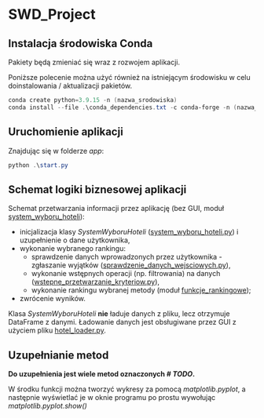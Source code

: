 # SWD_Project

## Instalacja środowiska Conda

Pakiety będą zmieniać się wraz z rozwojem aplikacji.

Poniższe polecenie można użyć również na istniejącym środowisku w celu doinstalowania / aktualizacji pakietów.

```PowerShell
conda create python=3.9.15 -n (nazwa_srodowiska)
conda install --file .\conda_dependencies.txt -c conda-forge -n (nazwa_srodowiska)
```

## Uruchomienie aplikacji

Znajdując się w folderze *app*:

```PowerShell
python .\start.py
```


## Schemat logiki biznesowej aplikacji

Schemat przetwarzania informacji przez aplikację (bez GUI, moduł [system_wyboru_hoteli](app/system_wyboru_hoteli)):

* inicjalizacja klasy _SystemWyboruHoteli_ ([system_wyboru_hoteli.py](app/system_wyboru_hoteli/system_wyboru_hoteli.py)) i uzupełnienie o dane użytkownika,
* wykonanie wybranego rankingu:
    * sprawdzenie danych wprowadzonych przez użytkownika - zgłaszanie wyjątków ([sprawdzenie_danych_wejsciowych.py](app/system_wyboru_hoteli/sprawdzenie_danych_wejsciowych.py)),
    * wykonanie wstępnych operacji (np. filtrowania) na danych ([wstepne_przetwarzanie_kryteriow.py](app/system_wyboru_hoteli/wstepne_przetwarzanie_kryteriow.py)),
    * wykonanie rankingu wybranej metody (moduł [funkcje_rankingowe](app/system_wyboru_hoteli/funkcje_rankingowe));
* zwrócenie wyników.

Klasa _SystemWyboruHoteli_ **nie** ładuje danych z pliku, lecz otrzymuje DataFrame z danymi. Ładowanie danych jest obsługiwane przez GUI z użyciem pliku [hotel_loader.py](app/hotel_loader.py).


## Uzupełnianie metod

**Do uzupełnienia jest wiele metod oznaczonych _# TODO_.**

W środku funkcji można tworzyć wykresy za pomocą *matplotlib.pyplot*, a następnie wyświetlać je w oknie programu po prostu wywołując *matplotlib.pyplot.show()*
